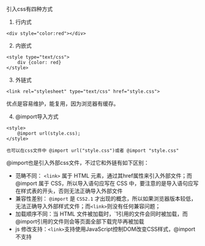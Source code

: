 引入css有四种方式

1. 行内式

```
<div style="color:red"></div>
```

2. 内嵌式

```
<style type="text/css">
    div {color: red}
</style>
```

3. 外链式

```
<link rel="stylesheet" type="text/css" href="style.css">
```

优点是容易维护，能复用，因为浏览器有缓存。

4. @import导入方式

```
<style>
    @import url(style.css);
</style>

也可以在css文件中 @import url("style.css")或者 @import "style.css"
```

@import也是引入外部css文件，不过它和外链有如下区别：

- 范畴不同： `<link>` 属于 HTML 元素，通过其href属性来引入外部文件；而 @import 属于 CSS，所以导入语句应写在 CSS 中，要注意的是导入语句应写在样式表的开头，否则无法正确导入外部文件
- 兼容性差别： `@import` 是 `CSS2.1` 才出现的概念，所以如果浏览器版本较低，无法正确导入外部样式文件；而`<link>`则没有任何兼容问题；
- 加载顺序不同：当 HTML 文件被加载时，`<link>1引用的文件会同时被加载，而 @import引用的文件则会等页面全部下载完毕再被加载
- js 修改支持：`<link>`支持使用JavaScript控制DOM改变CSS样式，@import不支持
